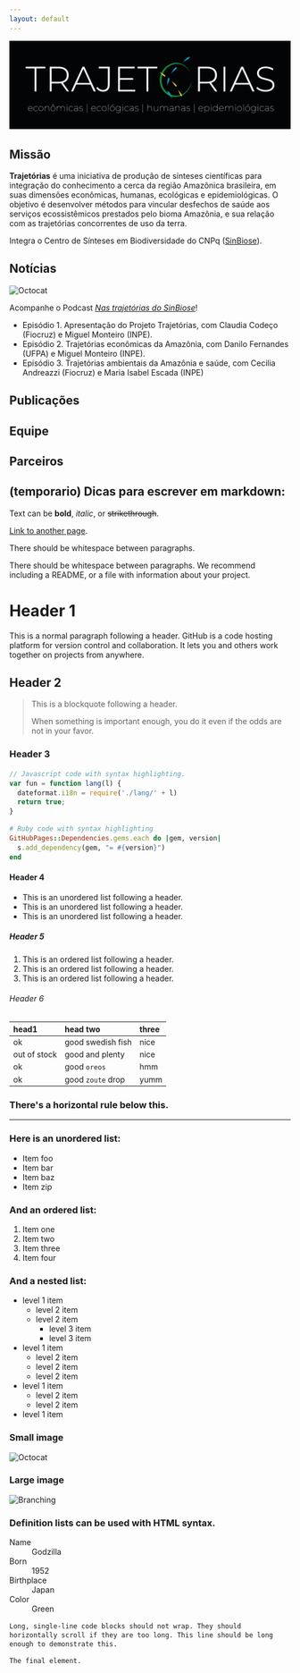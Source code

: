 ```yaml
---
layout: default
---
```


![Branching](/assets/img/logo-preto.png)

## Missão

**Trajetórias** é uma iniciativa de produção de sínteses científicas para integração do conhecimento a cerca da região Amazônica brasileira, em suas dimensões econômicas, humanas, ecológicas e epidemiológicas. O objetivo é desenvolver métodos para vincular desfechos de saúde aos serviços ecossistêmicos prestados pelo bioma Amazônia, e sua relação com as trajetórias concorrentes de uso da terra. 

Integra o Centro de Sínteses em Biodiversidade do CNPq ([SinBiose](http://www.sinbiose.cnpq.br/web/sinbiose)).  

## Notícias

![Octocat](https://github.githubassets.com/images/icons/emoji/octocat.png)

Acompanhe o Podcast [*Nas trajetórias do SinBiose*](https://open.spotify.com/show/1hBMRZolQvwUdQy6SnconS)!

- Episódio 1. Apresentação do Projeto Trajetórias, com Claudia Codeço (Fiocruz) e Miguel Monteiro (INPE).
- Episódio 2. Trajetórias econômicas da Amazônia, com Danilo Fernandes (UFPA) e Miguel Monteiro (INPE).
- Episódio 3. Trajetórias ambientais da Amazônia e saúde, com Cecilia Andreazzi (Fiocruz) e Maria Isabel Escada (INPE)  

## Publicações 

## Equipe 

## Parceiros


## (temporario) Dicas para escrever em markdown:


Text can be **bold**, _italic_, or ~~strikethrough~~.

[Link to another page](./another-page.html).

There should be whitespace between paragraphs.

There should be whitespace between paragraphs. We recommend including a README, or a file with information about your project.

# Header 1

This is a normal paragraph following a header. GitHub is a code hosting platform for version control and collaboration. It lets you and others work together on projects from anywhere.

## Header 2

> This is a blockquote following a header.
>
> When something is important enough, you do it even if the odds are not in your favor.

### Header 3

```js
// Javascript code with syntax highlighting.
var fun = function lang(l) {
  dateformat.i18n = require('./lang/' + l)
  return true;
}
```

```ruby
# Ruby code with syntax highlighting
GitHubPages::Dependencies.gems.each do |gem, version|
  s.add_dependency(gem, "= #{version}")
end
```

#### Header 4

*   This is an unordered list following a header.
*   This is an unordered list following a header.
*   This is an unordered list following a header.

##### Header 5

1.  This is an ordered list following a header.
2.  This is an ordered list following a header.
3.  This is an ordered list following a header.

###### Header 6

| head1        | head two          | three |
|:-------------|:------------------|:------|
| ok           | good swedish fish | nice  |
| out of stock | good and plenty   | nice  |
| ok           | good `oreos`      | hmm   |
| ok           | good `zoute` drop | yumm  |

### There's a horizontal rule below this.

* * *

### Here is an unordered list:

*   Item foo
*   Item bar
*   Item baz
*   Item zip

### And an ordered list:

1.  Item one
1.  Item two
1.  Item three
1.  Item four

### And a nested list:

- level 1 item
  - level 2 item
  - level 2 item
    - level 3 item
    - level 3 item
- level 1 item
  - level 2 item
  - level 2 item
  - level 2 item
- level 1 item
  - level 2 item
  - level 2 item
- level 1 item

### Small image

![Octocat](https://github.githubassets.com/images/icons/emoji/octocat.png)

### Large image

![Branching](https://guides.github.com/activities/hello-world/branching.png)


### Definition lists can be used with HTML syntax.

<dl>
<dt>Name</dt>
<dd>Godzilla</dd>
<dt>Born</dt>
<dd>1952</dd>
<dt>Birthplace</dt>
<dd>Japan</dd>
<dt>Color</dt>
<dd>Green</dd>
</dl>

```
Long, single-line code blocks should not wrap. They should horizontally scroll if they are too long. This line should be long enough to demonstrate this.
```

```
The final element.
```
